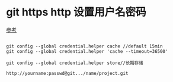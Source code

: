 # git https http 设置用户名密码

[参考](https://www.cnblogs.com/cheyunhua/p/7945109.html)

```

git config --global credential.helper cache //default 15min
git config --global credential.helper 'cache --timeout=36500'

git config --global credential.helper store//长期存储

http://yourname:passwd@git.../name/project.git

```